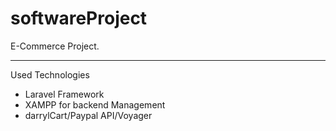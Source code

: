 # softwareProject
E-Commerce Project.

------------------------------------------------

Used Technologies
 - Laravel Framework
 - XAMPP for backend Management
 - darrylCart/Paypal API/Voyager
